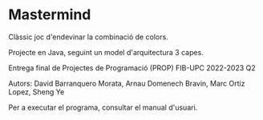 # Mastermind

Clàssic joc d'endevinar la combinació de colors.

Projecte en Java, seguint un model d'arquitectura 3 capes.

Entrega final de Projectes de Programació (PROP)
FIB-UPC 2022-2023 Q2

Autors: David Barranquero Morata, Arnau Domenech Bravin, Marc Ortiz Lopez, Sheng Ye

Per a executar el programa, consultar el manual d'usuari.
